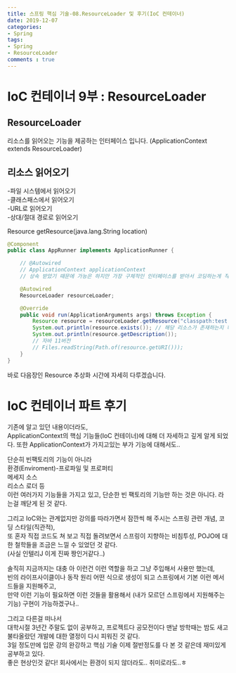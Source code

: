 ```yaml
---
title: 스프링 핵심 기술-08.ResourceLoader 및 후기(IoC 컨테이너)
date: 2019-12-07
categories:
- Spring
tags:
- Spring 
- ResourceLoader
comments : true
---
```


# IoC 컨테이너 9부 : ResourceLoader

## ResourceLoader 
리소스를 읽어오는 기능을 제공하는 인터페이스 입니다.
(ApplicationContext extends ResourceLoader)

## 리소스 읽어오기
-파일 시스템에서 읽어오기     
-클래스패스에서 읽어오기     
-URL로 읽어오기      
-상대/절대 경로로 읽어오기     

Resource getResource(java.lang.String location)

``` java 
@Component
public class AppRunner implements ApplicationRunner {

    // @Autowired
    // ApplicationContext applicationContext
    // 상속 받았기 때문에 가능은 하지만 가장 구체적인 인터페이스를 받아서 코딩하는게 직관적이다.

    @Autowired
    ResourceLoader resourceLoader;

    @Override
    public void run(ApplicationArguments args) throws Exception {
        Resource resource = resourceLoader.getResource("classpath:test.txt");
        System.out.println(resource.exists()); // 해당 리소스가 존재하는지 확인 true 존재
        System.out.println(resource.getDescription());
        // 자바 11버전 
        // Files.readString(Path.of(resource.getURI()));
    }
}
```

바로 다음장인 Resource 추상화 시간에 자세히 다루겠습니다.


# IoC 컨테이너 파트 후기

기존에 알고 있던 내용이더라도,   
ApplicationContext의 핵심 기능들(IoC 컨테이너)에 대해 더 자세하고 깊게 알게 되었다.
또한 ApplicationContext가 가지고있는 부가 기능에 대해서도..     

단순히 빈팩토리의 기능이 아니라     
환경(Enviroment)-프로파일 및 프로퍼티      
메세지 소스      
리소스 로더 등     
이런 여러가지 기능들을 가지고 있고, 단순한 빈 팩토리의 기능만 하는 것은 아니다. 라는걸 깨닫게 된 것 같다.     

그리고 IoC와는 관계없지만 강의를 따라가면서 잠깐씩 해 주시는 스프링 관련 개념, 코딩 스타일(직관적),         
또 혼자 직접 코드도 쳐 보고 직접 돌려보면서 스프링이 지향하는 비침투성, POJO에 대한 철학들을 조금은 느낄 수 있었던 것 같다.     
(사실 인텔리J 이게 진짜 짱인거같다..)        

솔직히 지금까지는 대충 아 이런건 이런 역할을 하고 그냥 주입해서 사용만 했는데,        
빈의 라이프사이클이나 동작 원리 어떤 식으로 생성이 되고 스프링에서 기본 이런 메서드들을 지원해주고,         
만약 이런 기능이 필요하면 이런 것들을 활용해서 (내가 모르던 스프링에서 지원해주는 기능) 구현이 가능하겠구나..      

그리고 다른걸 떠나서        
대학시절 3년간 주말도 없이 공부하고, 프로젝트다 공모전이다 맨날 방학때는 밤도 새고 불타올랐던 개발에 대한 열정이 다시 피워진 것 같다.    
3일 정도만에 입문 강의 완강하고 핵심 기술 이제 절반정도를 다 본 것 같은데 재미있게 공부하고 있다.      
좋은 현상인것 같다! 회사에서는 환경이 되지 않더라도.. 취미로라도..ㅎ    





